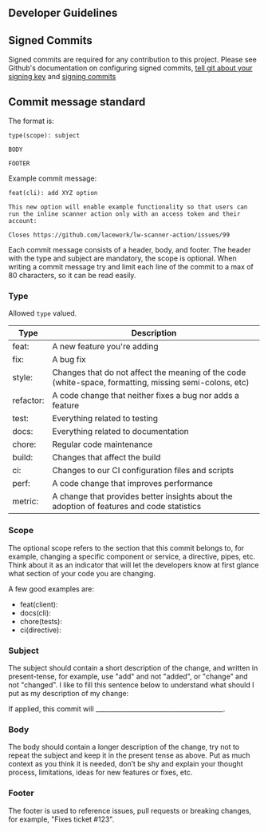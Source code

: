 ## Developer Guidelines

## Signed Commits
Signed commits are required for any contribution to this project. Please see Github's documentation on configuring signed commits, [tell git about your signing key](https://docs.github.com/en/github/authenticating-to-github/managing-commit-signature-verification/telling-git-about-your-signing-key) and [signing commits](https://docs.github.com/en/authentication/managing-commit-signature-verification/signing-commits)

## Commit message standard

The format is:
```
type(scope): subject

BODY

FOOTER
```

Example commit message:
```
feat(cli): add XYZ option

This new option will enable example functionality so that users can run the inline scanner action only with an access token and their account:

Closes https://github.com/lacework/lw-scanner-action/issues/99
```

Each commit message consists of a header, body, and footer. The header with the type and subject are mandatory, the scope is optional.
When writing a commit message try and limit each line of the commit to a max of 80 characters, so it can be read easily.

### Type

Allowed `type` valued.

| Type      | Description                                                                                            |
| -----     | -----------                                                                                            |
| feat:     | A new feature you're adding                                                                            |
| fix:      | A bug fix                                                                                              |
| style:    | Changes that do not affect the meaning of the code (white-space, formatting, missing semi-colons, etc) |
| refactor: | A code change that neither fixes a bug nor adds a feature                                              |
| test:     | Everything related to testing                                                                          |
| docs:     | Everything related to documentation                                                                    |
| chore:    | Regular code maintenance                                                                               |
| build:    | Changes that affect the build                                                                          |
| ci:       | Changes to our CI configuration files and scripts                                                      |
| perf:     | A code change that improves performance                                                                |
| metric:   | A change that provides better insights about the adoption of features and code statistics              |

### Scope
The optional scope refers to the section that this commit belongs to, for example, changing a specific component or service, a directive, pipes, etc.
Think about it as an indicator that will let the developers know at first glance what section of your code you are changing.

A few good examples are:

* feat(client):
* docs(cli):
* chore(tests):
* ci(directive):

### Subject
The subject should contain a short description of the change, and written in present-tense, for example, use "add" and not "added",  or "change" and not "changed".
I like to fill this sentence below to understand what should I put as my description of my change:

If applied, this commit will ________________________________________.

### Body
The body should contain a longer description of the change, try not to repeat the subject and keep it in the present tense as above.
Put as much context as you think it is needed, don’t be shy and explain your thought process, limitations, ideas for new features or fixes, etc.

### Footer
The footer is used to reference issues, pull requests or breaking changes, for example, "Fixes ticket #123".